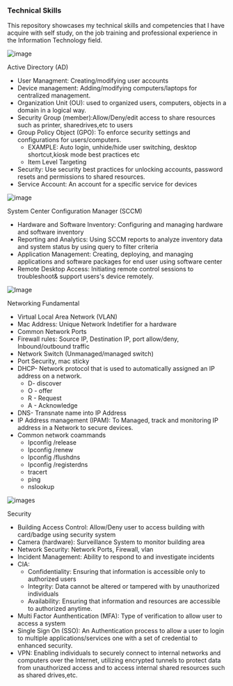 ### Technical Skills 
This repository showcases my technical skills and competencies that I have acquire with self 
study, on the job training and professional experience in the Information Technology field. 



![image](https://github.com/user-attachments/assets/bbdb31ee-0eb3-4e3c-ac71-551ad38a2a65)

Active Directory (AD)
* User Managment: Creating/modifying user accounts
* Device management: Adding/modifying computers/laptops for centralized management.
* Organization Unit (OU): used to organized users, computers, objects in a domain in a logical way.
* Security Group (member):Allow/Deny/edit access to share resources such as printer, sharedrives,etc to users
* Group Policy Object (GPO): To enforce security settings and configurations for users/computers.
  * EXAMPLE: Auto login, unhide/hide user switching, desktop shortcut,kiosk mode best practices etc
  * Item Level Targeting
* Security: Use security best practices for unlocking accounts, password resets and permissions to shared resources.
* Service Account: An account for a specific service for devices

![image](https://www.johndstech.com/wp-content/uploads/2016/02/SCCM2012R2_big-1.png)

System Center Configuration Manager (SCCM)
* Hardware and Software Inventory: Configuring and managing hardware and software inventory
* Reporting and Analytics: Using SCCM reports to analyze inventory data and system status by using query to filter criteria
* Application Management: Creating, deploying, and managing applications and software packages for end user using software center
* Remote Desktop Access: Initiating remote control sessions to troubleshoot& support users's device remotely.

![Image](https://static.vecteezy.com/system/resources/thumbnails/016/132/937/small/unique-network-switch-glyph-icon-vector.jpg)

Networking Fundamental
* Virtual Local Area Network (VLAN)
* Mac Address: Unique Network Indetifier for a hardware 
* Common Network Ports
* Firewall rules: Source IP, Destination IP, port allow/deny, Inbound/outbound traffic
* Network Switch (Unmanaged/managed switch)
* Port Security, mac sticky
* DHCP- Network protocol that is used to automatically assigned an IP address on a network.
  * D- discover
  * O - offer
  * R - Request
  * A - Acknowledge
* DNS- Transnate name into IP Address
* IP Address management (IPAM): To Managed, track and monitoring IP address in a Network to secure devices.
* Common network coammands
  * Ipconfig /release
  * Ipconfig /renew
  * Ipconfig /flushdns
  * Ipconfig /registerdns
  * tracert
  * ping
  * nslookup

![images](https://cdn-icons-png.flaticon.com/256/8522/8522214.png)

Security
* Building Access Control: Allow/Deny user to access building with card/badge using security system
* Camera (hardware): Surveillance System to monitor building area
* Network Security: Network Ports, Firewall, vlan
* Incident Management: Ability to respond to and investigate incidents 
* CIA:
  * Confidentiality: Ensuring that information is accessible only to authorized users
  * Integrity: Data cannot be altered or tampered with by unauthorized individuals
  * Availability: Ensuring that information and resources are accessible to authorized anytime.
* Multi Factor Aunthentication (MFA): Type of verification to allow user to access a system
* Single Sign On (SSO): An Authentication process to allow a user to login to multiple applications/services one with a set of credential to enhanced security.
* VPN: Enabling individuals to securely connect to internal networks and computers over the Internet, utilizing encrypted tunnels to protect data from unauthorized access and to access internal shared resources such as shared drives,etc. 


